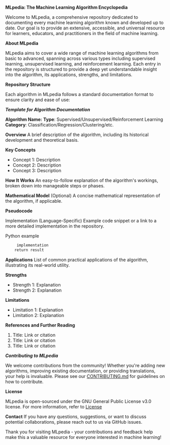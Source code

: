 **MLpedia: The Machine Learning Algorithm Encyclopedia**

Welcome to MLpedia, a comprehensive repository dedicated to documenting every machine learning algorithm known and developed up to date. Our goal is to provide an extensive, accessible, and universal resource for learners, educators, and practitioners in the field of machine learning.


**About MLpedia**

MLpedia aims to cover a wide range of machine learning algorithms from basic to advanced, spanning across various types including supervised learning, unsupervised learning, and reinforcement learning. Each entry in the repository is structured to provide a deep yet understandable insight into the algorithm, its applications, strengths, and limitations.


**Repository Structure**

Each algorithm in MLpedia follows a standard documentation format to ensure clarity and ease of use:

***Template for Algorithm Documentation***

**Algorithm Name:**
**Type**: Supervised/Unsupervised/Reinforcement Learning  
**Category**: Classification/Regression/Clustering/etc.

**Overview**
A brief description of the algorithm, including its historical development and theoretical basis.

**Key Concepts**
- Concept 1: Description
- Concept 2: Description
- Concept 3: Description

**How It Works**
An easy-to-follow explanation of the algorithm's workings, broken down into manageable steps or phases.

**Mathematical Model**
(Optional) A concise mathematical representation of the algorithm, if applicable.

**Pseudocode**

Implementation (Language-Specific)
Example code snippet or a link to a more detailed implementation in the repository.

Python example
```def algorithm_example(params):
     implementation
    return result
```

**Applications**
List of common practical applications of the algorithm, illustrating its real-world utility.

**Strengths**
- Strength 1: Explanation
- Strength 2: Explanation

**Limitations**
- Limitation 1: Explanation
- Limitation 2: Explanation

**References and Further Reading**
1. Title: Link or citation
2. Title: Link or citation
3. Title: Link or citation


***Contributing to MLpedia***

We welcome contributions from the community! Whether you're adding new algorithms, improving existing documentation, or providing translations, your help is invaluable. Please see our [CONTRIBUTING.md](https://github.com/NeeravSood/MLpedia/blob/main/Contributing.md) for guidelines on how to contribute.

**License**

MLpedia is open-sourced under the GNU General Public License v3.0 license. For more information, refer to [License](https://github.com/NeeravSood/MLpedia/blob/main/LICENSE) 

**Contact**
If you have any questions, suggestions, or want to discuss potential collaborations, please reach out to us via GitHub issues.

Thank you for visiting MLpedia - your contributions and feedback help make this a valuable resource for everyone interested in machine learning!
